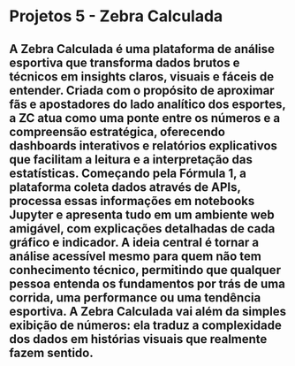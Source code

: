 # Projetos 5 - Zebra Calculada

## A **Zebra Calculada** é uma plataforma de análise esportiva que transforma dados brutos e técnicos em insights claros, visuais e fáceis de entender. Criada com o propósito de aproximar fãs e apostadores do lado analítico dos esportes, a ZC atua como uma ponte entre os números e a compreensão estratégica, oferecendo dashboards interativos e relatórios explicativos que facilitam a leitura e a interpretação das estatísticas. Começando pela Fórmula 1, a plataforma coleta dados através de APIs, processa essas informações em notebooks Jupyter e apresenta tudo em um ambiente web amigável, com explicações detalhadas de cada gráfico e indicador. A ideia central é tornar a análise acessível mesmo para quem não tem conhecimento técnico, permitindo que qualquer pessoa entenda os fundamentos por trás de uma corrida, uma performance ou uma tendência esportiva. A Zebra Calculada vai além da simples exibição de números: ela traduz a complexidade dos dados em histórias visuais que realmente fazem sentido.
